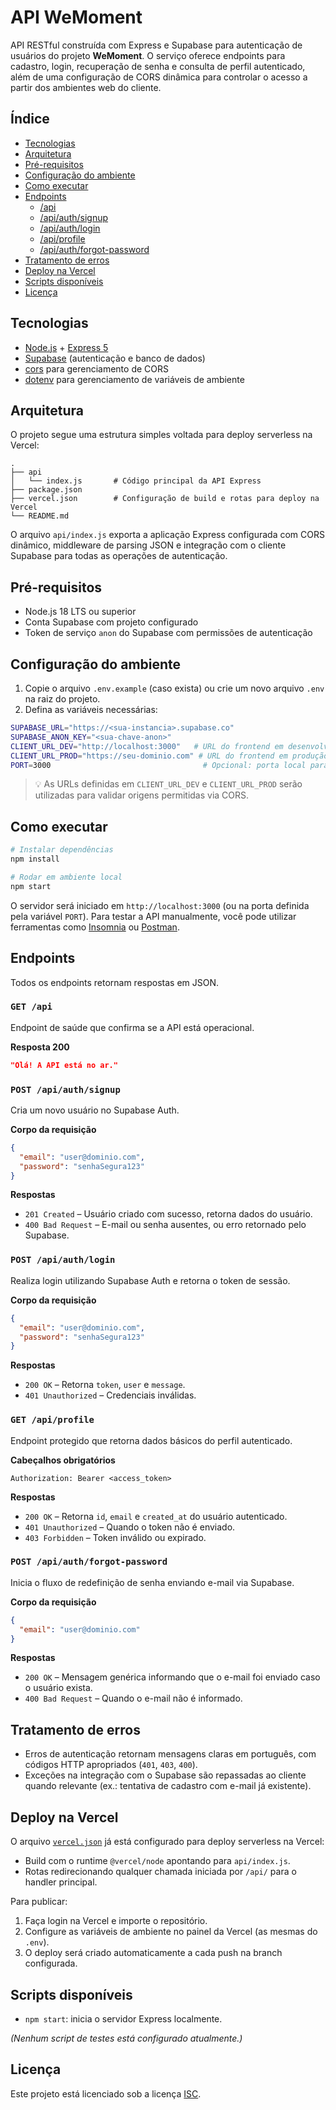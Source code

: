 # API WeMoment

API RESTful construída com Express e Supabase para autenticação de usuários do projeto **WeMoment**. O serviço oferece endpoints para cadastro, login, recuperação de senha e consulta de perfil autenticado, além de uma configuração de CORS dinâmica para controlar o acesso a partir dos ambientes web do cliente.

## Índice
- [Tecnologias](#tecnologias)
- [Arquitetura](#arquitetura)
- [Pré-requisitos](#pré-requisitos)
- [Configuração do ambiente](#configuração-do-ambiente)
- [Como executar](#como-executar)
- [Endpoints](#endpoints)
  - [/api](#get-api)
  - [/api/auth/signup](#post-apiauthsignup)
  - [/api/auth/login](#post-apiauthlogin)
  - [/api/profile](#get-apiprofile)
  - [/api/auth/forgot-password](#post-apiauthforgot-password)
- [Tratamento de erros](#tratamento-de-erros)
- [Deploy na Vercel](#deploy-na-vercel)
- [Scripts disponíveis](#scripts-disponíveis)
- [Licença](#licença)

## Tecnologias
- [Node.js](https://nodejs.org/) + [Express 5](https://expressjs.com/)
- [Supabase](https://supabase.com/) (autenticação e banco de dados)
- [cors](https://www.npmjs.com/package/cors) para gerenciamento de CORS
- [dotenv](https://www.npmjs.com/package/dotenv) para gerenciamento de variáveis de ambiente

## Arquitetura
O projeto segue uma estrutura simples voltada para deploy serverless na Vercel:
```
.
├── api
│   └── index.js       # Código principal da API Express
├── package.json
├── vercel.json        # Configuração de build e rotas para deploy na Vercel
└── README.md
```

O arquivo `api/index.js` exporta a aplicação Express configurada com CORS dinâmico, middleware de parsing JSON e integração com o cliente Supabase para todas as operações de autenticação.

## Pré-requisitos
- Node.js 18 LTS ou superior
- Conta Supabase com projeto configurado
- Token de serviço `anon` do Supabase com permissões de autenticação

## Configuração do ambiente
1. Copie o arquivo `.env.example` (caso exista) ou crie um novo arquivo `.env` na raiz do projeto.
2. Defina as variáveis necessárias:

```bash
SUPABASE_URL="https://<sua-instancia>.supabase.co"
SUPABASE_ANON_KEY="<sua-chave-anon>"
CLIENT_URL_DEV="http://localhost:3000"   # URL do frontend em desenvolvimento
CLIENT_URL_PROD="https://seu-dominio.com" # URL do frontend em produção
PORT=3000                                  # Opcional: porta local para desenvolvimento
```

> 💡 As URLs definidas em `CLIENT_URL_DEV` e `CLIENT_URL_PROD` serão utilizadas para validar origens permitidas via CORS.

## Como executar
```bash
# Instalar dependências
npm install

# Rodar em ambiente local
npm start
```

O servidor será iniciado em `http://localhost:3000` (ou na porta definida pela variável `PORT`). Para testar a API manualmente, você pode utilizar ferramentas como [Insomnia](https://insomnia.rest/) ou [Postman](https://www.postman.com/).

## Endpoints
Todos os endpoints retornam respostas em JSON.

### `GET /api`
Endpoint de saúde que confirma se a API está operacional.

**Resposta 200**
```json
"Olá! A API está no ar."
```

### `POST /api/auth/signup`
Cria um novo usuário no Supabase Auth.

**Corpo da requisição**
```json
{
  "email": "user@dominio.com",
  "password": "senhaSegura123"
}
```

**Respostas**
- `201 Created` – Usuário criado com sucesso, retorna dados do usuário.
- `400 Bad Request` – E-mail ou senha ausentes, ou erro retornado pelo Supabase.

### `POST /api/auth/login`
Realiza login utilizando Supabase Auth e retorna o token de sessão.

**Corpo da requisição**
```json
{
  "email": "user@dominio.com",
  "password": "senhaSegura123"
}
```

**Respostas**
- `200 OK` – Retorna `token`, `user` e `message`.
- `401 Unauthorized` – Credenciais inválidas.

### `GET /api/profile`
Endpoint protegido que retorna dados básicos do perfil autenticado.

**Cabeçalhos obrigatórios**
```
Authorization: Bearer <access_token>
```

**Respostas**
- `200 OK` – Retorna `id`, `email` e `created_at` do usuário autenticado.
- `401 Unauthorized` – Quando o token não é enviado.
- `403 Forbidden` – Token inválido ou expirado.

### `POST /api/auth/forgot-password`
Inicia o fluxo de redefinição de senha enviando e-mail via Supabase.

**Corpo da requisição**
```json
{
  "email": "user@dominio.com"
}
```

**Respostas**
- `200 OK` – Mensagem genérica informando que o e-mail foi enviado caso o usuário exista.
- `400 Bad Request` – Quando o e-mail não é informado.

## Tratamento de erros
- Erros de autenticação retornam mensagens claras em português, com códigos HTTP apropriados (`401`, `403`, `400`).
- Exceções na integração com o Supabase são repassadas ao cliente quando relevante (ex.: tentativa de cadastro com e-mail já existente).

## Deploy na Vercel
O arquivo [`vercel.json`](vercel.json) já está configurado para deploy serverless na Vercel:
- Build com o runtime `@vercel/node` apontando para `api/index.js`.
- Rotas redirecionando qualquer chamada iniciada por `/api/` para o handler principal.

Para publicar:
1. Faça login na Vercel e importe o repositório.
2. Configure as variáveis de ambiente no painel da Vercel (as mesmas do `.env`).
3. O deploy será criado automaticamente a cada push na branch configurada.

## Scripts disponíveis
- `npm start`: inicia o servidor Express localmente.

*(Nenhum script de testes está configurado atualmente.)*

## Licença
Este projeto está licenciado sob a licença [ISC](https://opensource.org/license/isc-license-txt/).
